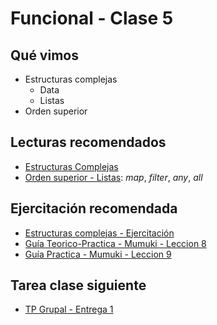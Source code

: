 # Funcional - Clase 5

## Qué vimos

* Estructuras complejas
  * Data
  * Listas
* Orden superior

## Lecturas recomendados
* [Estructuras Complejas](https://docs.google.com/document/d/11C2UAbP70dP7sTID-ZxJm_a-5ypKxQUEuZr6GVk5yFI)
* [Orden superior - Listas](https://docs.google.com/document/d/1Rzsp5A46R_WdC-NJ6_SKrUrtZ6LmR5A52BazE9XPLIc/edit#): _map_, _filter_, _any_, _all_

## Ejercitación recomendada
* [Estructuras complejas - Ejercitación](https://docs.google.com/document/d/11C2UAbP70dP7sTID-ZxJm_a-5ypKxQUEuZr6GVk5yFI/edit#heading=h.r1hxee7v5434)
* [Guía Teorico-Practica - Mumuki - Leccion 8](https://mumuki.io/central/lessons/192-programacion-funcional-listas)
* [Guía Practica - Mumuki - Leccion 9](https://mumuki.io/central/lessons/192-programacion-funcional-listas)

## Tarea clase siguiente

* [TP Grupal - Entrega 1](https://docs.google.com/document/d/16hWh3sRzt3Trsk5UQQg5Q07H8RAKeKXo1LoaKuoxBUI)
